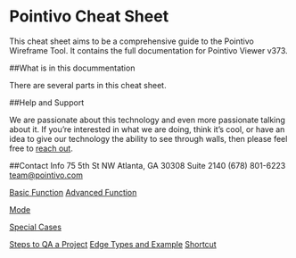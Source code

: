 # Pointivo Cheat Sheet

This cheat sheet aims to be a comprehensive guide to the Pointivo Wireframe Tool. It contains the full documentation for Pointivo Viewer v373. 

##What is in this docummentation

There are several parts in this cheat sheet.



##Help and Support

We are passionate about this technology and even more passionate talking about it. If you’re interested in what we are doing, think it’s cool, or have an idea to give our technology the ability to see through walls, then please feel free to [reach out](http://pointivo.com/contact/).


##Contact Info
75 5th St NW Atlanta, GA 30308 Suite 2140
(678) 801-6223
team@pointivo.com


[Basic Function](basic-function.md)
[Advanced Function](advanced-function.md)



[Mode](mode.md)

[Special Cases](special-cases.md)

[Steps to QA a Project](steps-to-qa-a-project.md)
[Edge Types and Example](edge-types-and-example.md)
[Shortcut](shortcut.md)

